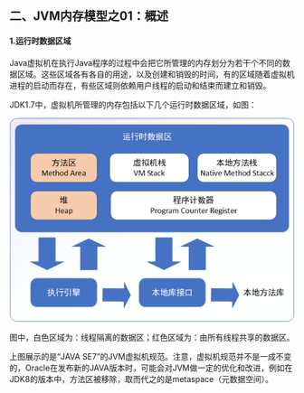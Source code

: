 ## 二、JVM内存模型之01：概述

#### 1.运行时数据区域

Java虚拟机在执行Java程序的过程中会把它所管理的内存划分为若干个不同的数据区域。这些区域各有各自的用途，以及创建和销毁的时间，有的区域随着虚拟机进程的启动而存在，有些区域则依赖用户线程的启动和结束而建立和销毁。

JDK1.7中，虚拟机所管理的内存包括以下几个运行时数据区域，如图：

![](二、jvm内存模型-01.jvm运行时数据区.png)



图中，白色区域为：线程隔离的数据区；红色区域为：由所有线程共享的数据区。

上图展示的是“JAVA SE7”的JVM虚拟机规范。注意，虚拟机规范并不是一成不变的，Oracle在发布新的JAVA版本时，可能会对JVM做一定的优化和改进，例如在JDK8的版本中，方法区被移除，取而代之的是metaspace（元数据空间）。